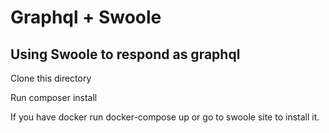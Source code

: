 # Graphql + Swoole

## Using Swoole to respond as graphql

Clone this directory

Run composer install

If you have docker run docker-compose up or go to swoole site to install it.
